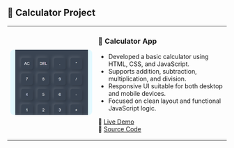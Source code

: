 <h2>🚀 Calculator Project</h2>

<table>
  <tr>
    <td width="40%">
      <a href="https://charan-gurram.github.io/calculator" target="_blank">
        <img src="https://github.com/charan-gurram/calculator/blob/main/calculator.png?raw=true"
             width="100%" height="150px" style="object-fit: cover; border-radius: 8px;" 
             alt="Calculator Project Thumbnail" />
      </a>
    </td>
    <td width="60%">
      <h3>🧮 Calculator App</h3>
      <ul>
        <li>Developed a basic calculator using HTML, CSS, and JavaScript.</li>
        <li>Supports addition, subtraction, multiplication, and division.</li>
        <li>Responsive UI suitable for both desktop and mobile devices.</li>
        <li>Focused on clean layout and functional JavaScript logic.</li>
      </ul>
      <p>
        🔗 <a href="https://charan-gurram.github.io/calculator" target="_blank">Live Demo</a>  
        <br />
        📂 <a href="https://github.com/charan-gurram/calculator" target="_blank">Source Code</a>
      </p>
    </td>
  </tr>
</table>
